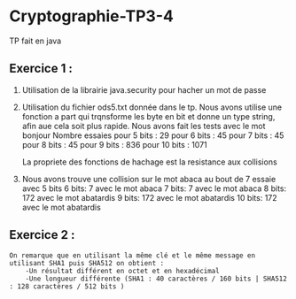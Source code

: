 # Cryptographie-TP3-4

TP fait en java
## Exercice 1 :
1) Utilisation de la librairie java.security pour hacher un mot de passe

2) Utilisation du fichier ods5.txt donnée dans le tp.
    Nous avons utilise une fonction a part qui trqnsforme les byte en bit et donne un type string, 
    afin aue cela soit plus rapide.
    Nous avons fait les tests avec le mot bonjour
    Nombre essaies
        pour 5 bits : 29
        pour 6 bits : 45
        pour 7 bits : 45
        pour 8 bits : 45
        pour 9 bits : 836
        pour 10 bits : 1071

    La propriete des fonctions de hachage est la resistance aux collisions
3) Nous avons trouve une collision sur le mot abaca au bout de 7 essaie avec 5 bits
    6 bits: 7 avec le mot abaca
    7 bits: 7 avec le mot abaca
    8 bits: 172 avec le mot abatardis
    9 bits: 172 avec le mot abatardis
    10 bits: 172 avec le mot abatardis

## Exercice 2 : 
    On remarque que en utilisant la même clé et le même message en utilisant SHA1 puis SHA512 on obtient :
        -Un résultat différent en octet et en hexadécimal
        -Une longueur différente (SHA1 : 40 caractères / 160 bits | SHA512 : 128 caractères / 512 bits ) 